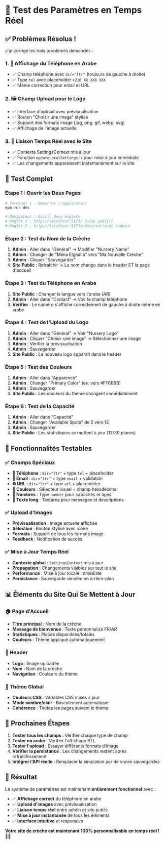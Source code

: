 # 🔄 Test des Paramètres en Temps Réel

## ✅ **Problèmes Résolus !**

J'ai corrigé les trois problèmes demandés :

### 1. **📱 Affichage du Téléphone en Arabe**
- ✅ Champ téléphone avec `dir="ltr"` (toujours de gauche à droite)
- ✅ Type `tel` avec placeholder `+216 XX XXX XXX`
- ✅ Même correction pour email et URL

### 2. **🖼️ Champ Upload pour le Logo**
- ✅ Interface d'upload avec prévisualisation
- ✅ Bouton "Choisir une image" stylisé
- ✅ Support des formats image (jpg, png, gif, webp, svg)
- ✅ Affichage de l'image actuelle

### 3. **🔗 Liaison Temps Réel avec le Site**
- ✅ Contexte SettingsContext mis à jour
- ✅ Fonction `updateLocalSettings()` pour mise à jour immédiate
- ✅ Les changements apparaissent instantanément sur le site

## 🧪 **Test Complet**

### **Étape 1 : Ouvrir les Deux Pages**
```bash
# Terminal 1 : Démarrer l'application
npm run dev

# Navigateur : Ouvrir deux onglets
# Onglet 1 : http://localhost:5173/ (site public)
# Onglet 2 : http://localhost:5173/admin/settings (admin)
```

### **Étape 2 : Test du Nom de la Crèche**
1. **Admin** : Aller dans "Général" → Modifier "Nursery Name"
2. **Admin** : Changer de "Mima Elghalia" vers "Ma Nouvelle Crèche"
3. **Admin** : Cliquer "Sauvegarder"
4. **Site Public** : Rafraîchir → Le nom change dans le header ET la page d'accueil

### **Étape 3 : Test du Téléphone en Arabe**
1. **Site Public** : Changer la langue vers l'arabe (AR)
2. **Admin** : Aller dans "Contact" → Voir le champ téléphone
3. **Vérifier** : Le numéro s'affiche correctement de gauche à droite même en arabe

### **Étape 4 : Test de l'Upload du Logo**
1. **Admin** : Aller dans "Général" → Voir "Nursery Logo"
2. **Admin** : Cliquer "Choisir une image" → Sélectionner une image
3. **Admin** : Vérifier la prévisualisation
4. **Admin** : Sauvegarder
5. **Site Public** : Le nouveau logo apparaît dans le header

### **Étape 5 : Test des Couleurs**
1. **Admin** : Aller dans "Apparence"
2. **Admin** : Changer "Primary Color" (ex: vers #FF6B6B)
3. **Admin** : Sauvegarder
4. **Site Public** : Les couleurs du thème changent immédiatement

### **Étape 6 : Test de la Capacité**
1. **Admin** : Aller dans "Capacité"
2. **Admin** : Changer "Available Spots" de 5 vers 12
3. **Admin** : Sauvegarder
4. **Site Public** : Les statistiques se mettent à jour (12/30 places)

## 🎯 **Fonctionnalités Testables**

### ✅ **Champs Spéciaux**
- **📱 Téléphone** : `dir="ltr"` + type `tel` + placeholder
- **📧 Email** : `dir="ltr"` + type `email` + validation
- **🌐 URL** : `dir="ltr"` + type `url` + placeholder
- **🎨 Couleurs** : Sélecteur visuel + champ hexadécimal
- **🔢 Nombres** : Type `number` pour capacités et âges
- **📝 Texte long** : Textarea pour messages et descriptions

### ✅ **Upload d'Images**
- **Prévisualisation** : Image actuelle affichée
- **Sélection** : Bouton stylisé avec icône
- **Formats** : Support de tous les formats image
- **Feedback** : Notification de succès

### ✅ **Mise à Jour Temps Réel**
- **Contexte global** : `SettingsContext` mis à jour
- **Propagation** : Changements visibles sur tout le site
- **Performance** : Mise à jour locale immédiate
- **Persistance** : Sauvegarde simulée en arrière-plan

## 📊 **Éléments du Site Qui Se Mettent à Jour**

### 🏠 **Page d'Accueil**
- **Titre principal** : Nom de la crèche
- **Message de bienvenue** : Texte personnalisé FR/AR
- **Statistiques** : Places disponibles/totales
- **Couleurs** : Thème appliqué automatiquement

### 🧭 **Header**
- **Logo** : Image uploadée
- **Nom** : Nom de la crèche
- **Navigation** : Couleurs du thème

### 🎨 **Thème Global**
- **Couleurs CSS** : Variables CSS mises à jour
- **Mode sombre/clair** : Basculement automatique
- **Cohérence** : Toutes les pages suivent le thème

## 🚀 **Prochaines Étapes**

1. **Tester tous les champs** : Vérifier chaque type de champ
2. **Tester en arabe** : Vérifier l'affichage RTL
3. **Tester l'upload** : Essayer différents formats d'image
4. **Vérifier la persistance** : Les changements restent après rafraîchissement
5. **Intégrer l'API réelle** : Remplacer la simulation par de vraies sauvegardes

## 🎉 **Résultat**

Le système de paramètres est maintenant **entièrement fonctionnel** avec :
- ✅ **Affichage correct** du téléphone en arabe
- ✅ **Upload d'images** avec prévisualisation
- ✅ **Liaison temps réel** entre admin et site public
- ✅ **Mise à jour instantanée** de tous les éléments
- ✅ **Interface intuitive** et responsive

**Votre site de crèche est maintenant 100% personnalisable en temps réel !** 🎯✨
